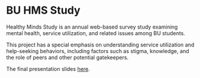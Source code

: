 # BU HMS Study


Healthy Minds Study is an annual web-based survey study examining mental health, service utilization, and related issues among BU students.

This project has a special emphasis on understanding service utilization and help-seeking behaviors, including factors such as stigma, knowledge, and the role of peers and other potential gatekeepers. 

The final presentation slides [here](https://drive.google.com/file/d/0B1W42v1m5rn5amc2ZUVSTWtPeWs/view?usp=sharing).
